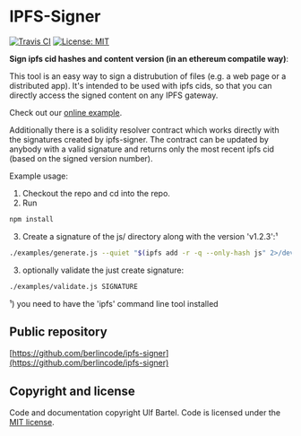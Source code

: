 IPFS-Signer
===========

[![Travis CI](https://travis-ci.org/berlincode/ipfs-signer.svg?branch=master&style=flat)](https://travis-ci.org/berlincode/ipfs-signer)
[![License: MIT](https://img.shields.io/badge/License-MIT-yellow.svg)](https://github.com/berlincode/ipfs-signer/blob/master/LICENSE)

**Sign ipfs cid hashes and content version (in an ethereum compatile way)**:

This tool is an easy way to sign a distrubution of files (e.g. a web page or a distributed app). It's intended to
be used with ipfs cids, so that you can directly access the signed content on any IPFS gateway.

Check out our [online example](https://berlincode.github.io/ipfs-signer/test.html).

Additionally there is a solidity resolver contract which works directly with the signatures created by ipfs-signer.
The contract can be updated by anybody with a valid signature and returns only the most recent ipfs cid (based on the
signed version number).

Example usage:

1. Checkout the repo and cd into the repo.
2. Run
```bash
npm install
```
3. Create a signature of the js/ directory along with the version 'v1.2.3':¹
```bash
./examples/generate.js --quiet "$(ipfs add -r -q --only-hash js" 2>/dev/null | tail -1)" v1.2.3 <<< "0xdc68bd96144c2963602d86b054ad67fd62d488edd78fecf44aa8d8cd90d59f35" > SIGNATURE
```
3. optionally validate the just create signature:
```bash
./examples/validate.js SIGNATURE
```


¹) you need to have the 'ipfs' command line tool installed



Public repository
-----------------

[https://github.com/berlincode/ipfs-signer](https://github.com/berlincode/ipfs-signer)

Copyright and license
---------------------

Code and documentation copyright Ulf Bartel. Code is licensed under the
[MIT license](./LICENSE).


